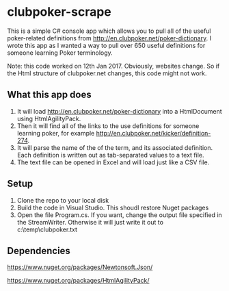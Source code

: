 # clubpoker-scrape

This is a simple C# console app which allows you to pull all of the useful poker-related definitions from http://en.clubpoker.net/poker-dictionary.
I wrote this app as I wanted a way to pull over 650 useful definitions for someone learning Poker terminology.

Note: this code worked on 12th Jan 2017. Obviously, websites change. So if the Html structure of clubpoker.net changes, this code might not work. 

## What this app does

1. It will load http://en.clubpoker.net/poker-dictionary into a HtmlDocument using HtmlAgilityPack. 
1. Then it will find all of the links to the use definitions for someone learning poker, for example http://en.clubpoker.net/kicker/definition-274.
1. It will parse the name of the of the term, and its associated definition. Each definition is written out as tab-separated values to a text file. 
1. The text file can be opened in Excel and will load just like a CSV file.


## Setup

1. Clone the repo to your local disk
1. Build the code in Visual Studio. This shoudl restore Nuget packages
1. Open the file Program.cs. If you want, change the output file specified in the StreamWriter. Otherwise it will just write it out to c:\temp\clubpoker.txt


## Dependencies
https://www.nuget.org/packages/Newtonsoft.Json/

https://www.nuget.org/packages/HtmlAgilityPack/
